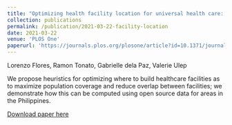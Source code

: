 ```yaml
---
title: "Optimizing health facility location for universal health care: A case study from the Philippines"
collection: publications
permalink: /publication/2021-03-22-facility-location
date: 2021-03-22
venue: 'PLOS One'
paperurl: 'https://journals.plos.org/plosone/article?id=10.1371/journal.pone.0256821'
---
```


Lorenzo Flores, Ramon Tonato, Gabrielle dela Paz, Valerie Ulep

We propose heuristics for optimizing where to build healthcare facilities as to maximize population coverage and reduce overlap between facilities; we demonstrate how this can be computed using open source data for areas in the Philippines.

[Download paper here](http://ljyflores.github.io/files/facility_location.pdf)
